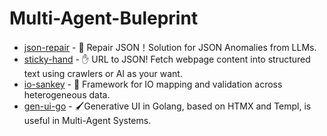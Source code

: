 # Multi-Agent-Buleprint

- [json-repair](https://github.com/RealAlexandreAI/json-repair) - 🔧 Repair JSON！Solution for JSON Anomalies from LLMs.
- [sticky-hand](https://github.com/RealAlexandreAI/sticky-hand) - ✋ URL to JSON! Fetch webpage content into structured text using crawlers or AI as your want.
- [io-sankey](https://github.com/RealAlexandreAI/io-sankey) - 🧶 Framework for IO mapping and validation across heterogeneous data.
- [gen-ui-go](https://github.com/RealAlexandreAI/gen-ui-go) - 🖌Generative UI in Golang, based on HTMX and Templ, is useful in Multi-Agent Systems.


